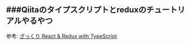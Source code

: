 ###Qiitaのタイプスクリプトとreduxのチュートリアルやるやつ
---
参考: [ざっくり React & Redux with TypeScript](https://qiita.com/pullphone/items/d28baeb296666a4847b8)